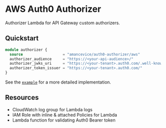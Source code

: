 # AWS Auth0 Authorizer

Authorizer Lambda for API Gateway custom authorizers.

## Quickstart

```terraform
module authorizer {
  source                  = "amancevice/auth0-authorizer/aws"
  authorizer_audience     = "https://<your-api-audience>/"
  authorizer_jwks_uri     = "https://<your-tenant>.auth0.com/.well-known/jwks.json"
  authorizer_token_issuer = "https://<your-tenant>.auth0.com/"
}
```

See the [`example`](./example) for a more detailed implementation.

## Resources

- CloudWatch log group for Lambda logs
- IAM Role with inline & attached Policies for Lambda
- Lambda function for validating Auth0 Bearer token
